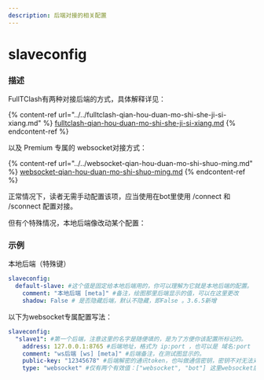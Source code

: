 ```yaml
---
description: 后端对接的相关配置
---
```


# slaveconfig

### 描述

FullTClash有两种对接后端的方式，具体解释详见：

{% content-ref url="../../fulltclash-qian-hou-duan-mo-shi-she-ji-si-xiang.md" %}
[fulltclash-qian-hou-duan-mo-shi-she-ji-si-xiang.md](../../fulltclash-qian-hou-duan-mo-shi-she-ji-si-xiang.md)
{% endcontent-ref %}

以及 Premium 专属的 websocket对接方式：

{% content-ref url="../../websocket-qian-hou-duan-mo-shi-shuo-ming.md" %}
[websocket-qian-hou-duan-mo-shi-shuo-ming.md](../../websocket-qian-hou-duan-mo-shi-shuo-ming.md)
{% endcontent-ref %}

正常情况下，读者无需手动配置该项，应当使用在bot里使用 /connect 和 /sconnect 配置对接。

但有个特殊情况，本地后端像改动某个配置：

### 示例

本地后端（特殊键）

```yaml
slaveconfig:
  default-slave: #这个值是固定给本地后端用的，你可以理解为它就是本地后端的配置。
    comment: "本地后端 [meta]" #备注，绘图那里后端显示的值，可以在这里更改
    shadow: False # 是否隐藏后端，默认不隐藏，即False 。3.6.5新增
```

以下为websocket专属配置写法：

```yaml
slaveconfig:
  "slave1": #第一个后端，注意这里的名字是随便填的，是为了方便你该配置所标记的。
    address: 127.0.0.1:8765 #后端地址，格式为 ip:port ，也可以是 域名:port
    comment: "ws后端 [ws] [meta]" #后端备注，在测试图显示的。
    public-key: "12345678" #后端解密的通讯token，也叫做通信密钥，密钥不对无法对接成功。
    type: "websocket" #仅有两个有效值：["websocket", "bot"] 这里websocket后端。
```
